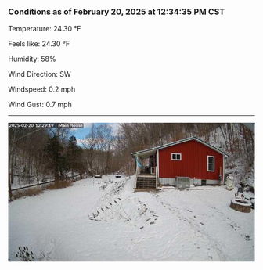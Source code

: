 ### Conditions as of February 20, 2025 at 12:34:35 PM CST 

Temperature: 24.30 &deg;F

Feels like: 24.30 &deg;F

Humidity: 58%

Wind Direction: SW

Windspeed: 0.2 mph

Wind Gust: 0.7 mph

---

<img src="./images/latest.jpeg"/>

